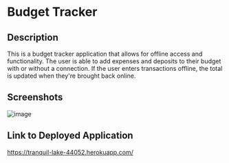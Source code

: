 # Budget Tracker

## Description
This is a budget tracker application that allows for offline access and functionality. The user is able to add expenses and deposits to their budget with or without a connection. If the user enters transactions offline, the total is updated when they're brought back online. 

## Screenshots
![image](https://user-images.githubusercontent.com/97492722/173197987-17c2ba75-58db-43ef-8a4c-d9fb5d19946a.png)

## Link to Deployed Application
https://tranquil-lake-44052.herokuapp.com/
